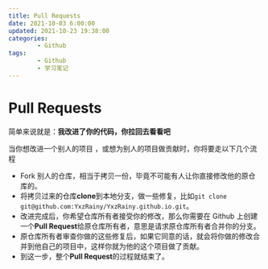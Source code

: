 ```yaml
---
title: Pull Requests
date: 2021-10-03 6:00:00
updated: 2021-10-23 19:38:00
categories:
        - Github
tags:
        - Github
        - 学习笔记
---
```


# Pull Requests

简单来说就是：**我改进了你的代码，你拉回去看看吧**

当你想改进一个别人的项目 ，或想为别人的项目做贡献时，你将要走以下几个流程

- Fork 别人的仓库，相当于拷贝一份，毕竟不可能有人让你直接修改他的原仓库的。
- 将拷贝过来的仓库**clone**到本地分支，做一些修复，比如`git clone git@github.com:YxzRainy/YxzRainy.github.io.git`。
- 改进完成后，你希望仓库所有者接受你的修改，那么你需要在 Github 上创建一个**Pull Request**给原仓库所有者，意思是请求原仓库所有者合并你的分支。
- 原仓库所有者审查你做的这些修复后，如果它同意的话，就会将你做的修改合并到他自己的项目中，这样你就为他的这个项目做了贡献。
- 到这一步，整个**Pull Request**的过程就结束了。
